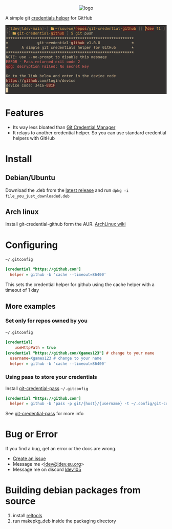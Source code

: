 <p align="center">
  <img src="https://github.com/Xgames123/git-credential-github/blob/main/logo.png?raw=true" alt="logo"/>
</p>

A simple git [credentials helper](https://git-scm.com/docs/gitcredentials) for GitHub

![Screenshot of a device code request](example.png)


# Features
* Its way less bloated than [Git Credential Manager](https://github.blog/2022-04-07-git-credential-manager-authentication-for-everyone)
* It relays to another credential helper. So you can use standard credential helpers with GitHub

# Install

## Debian/Ubuntu
Download the .deb from the [latest release](https://github.com/xgames123/git-credential-github/releases/latest) and run ```dpkg -i file_you_just_downloaded.deb```

## Arch linux
Install git-credential-github form the AUR. [ArchLinux wiki](https://wiki.archlinux.org/title/Arch_User_Repository#Installing_and_upgrading_packages)

# Configuring
```~/.gitconfig```
```ini
[credential "https://github.com"]
  helper = github -b 'cache --timeout=86400'
```
This sets the credential helper for github using the cache helper with a timeout of 1 day

## More examples

### Set only for repos owned by you
```~/.gitconfig```
```ini
[credential]
	useHttpPath = true
[credential "https://github.com/Xgames123"] # change to your name
  username=Xgames123 # change to your name
  helper = github -b 'cache --timeout=86400'
```

### Using pass to store your credentials
Install [git-credential-pass](https://github.com/Xgames123/git-credential-pass)
```~/.gitconfig```
```ini
[credential "https://github.com"]
  helper = github -b 'pass -p git/{host}/{username} -t ~/.config/git-credential-pass/default.template'
```
See [git-credential-pass](https://github.com/Xgames123/git-credential-pass) for more info

# Bug or Error
If you find a bug, get an error or the docs are wrong.
* [Create an issue](https://github.com/Xgames123/git-credential-github/issues/new/)
* Message me <[ldev@ldev.eu.org](mailto://ldev@ldev.eu.org)>
* Message me on discord [ldev105](https://ldev.eu.org/socials/discord)


# Building debian packages from source
1. install [reltools](https://github.com/Xgames123/reltools)
2. run makepkg_deb inside the packaging directory
